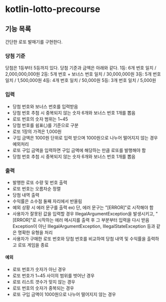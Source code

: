 # kotlin-lotto-precourse

## 기능 목록
간단한 로또 발매기를 구현한다.

### 당첨 기준 
당첨은 1등부터 5등까지 있다. 당첨 기준과 금액은 아래와 같다.
1등: 6개 번호 일치 / 2,000,000,000원
2등: 5개 번호 + 보너스 번호 일치 / 30,000,000원
3등: 5개 번호 일치 / 1,500,000원
4등: 4개 번호 일치 / 50,000원
5등: 3개 번호 일치 / 5,000원


### 입력
- 당첨 번호와 보너스 번호를 입력받음
- 당첨 번호 추첨 시 중복되지 않는 숫자 6개와 보너스 번호 1개를 뽑음
- 로또 번호의 숫자 범위는 1~45
- 당첨 번호를 쉼표(,)를 기준으로 구분
- 로또 1장의 가격은 1,000원
- 구입 금액은 1000원 단위로 입력 받으며 1000원으로 나누어 떨어지지 않는 경우 예외처리
- 로또 구입 금액을 입력하면 구입 금액에 해당하는 만큼 로또를 발행해야 함
- 당첨 번호 추첨 시 중복되지 않는 숫자 6개와 보너스 번호 1개를 뽑음

### 출력
- 발행한 로또 수량 및 번호 출력
- 로또 번호는 오름차순 정렬
- 당첨 내역 출력
- 수익률은 소수점 둘째 자리에서 반올림
- 예외 상황 시 에러 문구를 출력
ex) 단, 에러 문구는 "[ERROR]"로 시작해야 함
- 사용자가 잘못된 값을 입력할 경우 IllegalArgumentException을 발생시키고, "[ERROR]"로 시작하는 에러 메시지를 출력 후 그 부분부터 입력을 다시 받음
  Exception이 아닌 IllegalArgumentException, IllegalStateException 등과 같은 명확한 유형을 처리
- 사용자가 구매한 로또 번호와 당첨 번호를 비교하여 당첨 내역 및 수익률을 출력하고 로또 게임을 종료

#### 예외
- 로또 번호가 숫자가 아닌 경우
- 로또 번호가 1~45 사이의 범위를 벗어난 경우
- 로또 리스트 갯수가 맞지 않는 경우
- 로또 번호의 숫자가 중복되는 경우
- 로또 구입 금액이 1000원으로 나누어 떨어지지 않는 경우